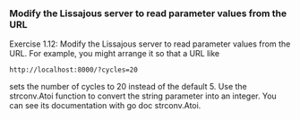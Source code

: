 ### Modify the Lissajous server to read parameter values from the URL

Exercise 1.12: Modify the Lissajous server to read parameter values from the URL. For example, you might arrange it so that a URL like 
```
http://localhost:8000/?cycles=20 
```
sets the number of cycles to 20 instead of the default 5. Use the strconv.Atoi function to convert the string parameter into an integer. You can see its documentation with go doc strconv.Atoi.

